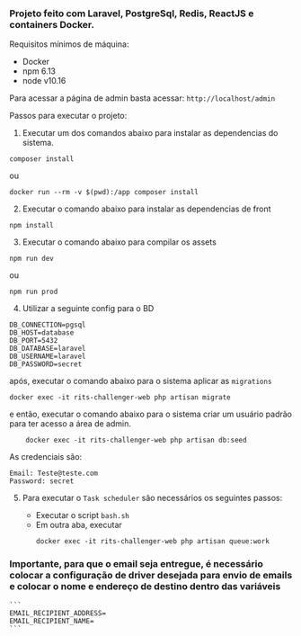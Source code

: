 
### Projeto feito com Laravel, PostgreSql, Redis, ReactJS e containers Docker.


Requisitos mínimos de máquina:
- Docker
- npm 6.13
- node v10.16

Para acessar a página de admin basta acessar: `http://localhost/admin`

Passos para executar o projeto:

1) Executar um dos comandos abaixo para
instalar as dependencias do sistema.

```
composer install
```
ou
```
docker run --rm -v $(pwd):/app composer install
```


2) Executar o comando abaixo para instalar as
dependencias de front

```
npm install
```

3) Executar o comando abaixo para compilar os assets

```
npm run dev
```
ou

```
npm run prod
```

4) Utilizar a seguinte config para o BD

```
DB_CONNECTION=pgsql
DB_HOST=database
DB_PORT=5432
DB_DATABASE=laravel
DB_USERNAME=laravel
DB_PASSWORD=secret
```
após, executar o comando abaixo para o sistema aplicar as `migrations`

```
docker exec -it rits-challenger-web php artisan migrate
```

e então, executar o comando abaixo para o sistema criar um usuário padrão para ter acesso a área de admin.

```
    docker exec -it rits-challenger-web php artisan db:seed
```

As credenciais são:
```
Email: Teste@teste.com
Password: secret
```

5) Para executar o `Task scheduler` são necessários os seguintes passos:

    - Executar o script `bash.sh`
    - Em outra aba, executar
        ```
        docker exec -it rits-challenger-web php artisan queue:work
        ```

### Importante, para que o email seja entregue, é necessário colocar a configuração de driver desejada para envio de emails e colocar o nome e endereço de destino dentro das variáveis
    ```
    EMAIL_RECIPIENT_ADDRESS=
    EMAIL_RECIPIENT_NAME=
    ```

